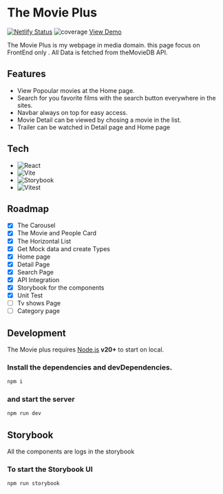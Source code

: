 # **The Movie Plus**

[![Netlify Status](https://api.netlify.com/api/v1/badges/dd9b7846-44a2-422d-99a1-d9dc8de644f4/deploy-status)](https://app.netlify.com/sites/mymovieplus/deploys)
![coverage](https://img.shields.io/badge/coverage-~90%25-green?style=flat&logo=react&logoColor=00d7dd)
[View Demo](https://mymovieplus.netlify.app/)

The Movie Plus is my webpage in media domain. this page focus on FrontEnd only . All Data is fetched from theMovieDB API.

## Features

- View Popoular movies at the Home page.
- Search for you favorite films with the search button everywhere in the sites.
- Navbar always on top for easy access.
- Movie Detail can be viewed by chosing a movie in the list.
- Trailer can be watched in Detail page and Home page

## Tech

- ![React](https://img.shields.io/badge/React-20232A?style=for-the-badge&logo=react&logoColor=61DAFB)
- ![Vite](https://img.shields.io/badge/vite-00a0dd?style=for-the-badge&logo=vite&logoColor=00d7dd)
- ![Storybook](https://img.shields.io/badge/Storybook-dd00a0?style=for-the-badge&logo=storybook)
- ![Vitest](https://img.shields.io/badge/Vitest-00a0dd?style=for-the-badge&logo=vitest&logoColor=00d7dd)

## Roadmap

- [x] The Carousel
- [x] The Movie and People Card
- [x] The Horizontal List
- [x] Get Mock data and create Types
- [x] Home page
- [x] Detail Page
- [x] Search Page
- [x] API Integration
- [x] Storybook for the components
- [x] Unit Test
- [ ] Tv shows Page
- [ ] Category page

## Development

The Movie plus requires [Node.js](https://nodejs.org/) **v20+** to start on local.

### Install the dependencies and devDependencies.

```sh
npm i
```

### and start the server

```sh
npm run dev
```

## Storybook

All the components are logs in the storybook

### To start the Storybook UI

```sh
npm run storybook
```
